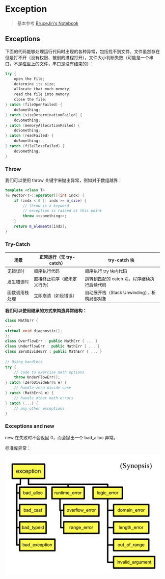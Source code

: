 # Exception

> 基本参考 [BruceJin's Notebook](https://brucejqs.github.io/MyNotebook/blog/Computer%20Science/OOP/Chapter%2010/)

## Exceptions

下面的代码能够处理运行代码时出现的各种异常，包括找不到文件，文件虽然存在但是打不开（没有权限、被别的进程打开），文件大小判断失败（可能是一个串口，不是磁盘上的文件，串口是没有结束的）：

```cpp
try {
    open the file;
    determine its size;
    allocate that much memory;
    read the file into memory;
    close the file;
} catch (fileOpenFailed) {
    doSomething;
} catch (sizeDeterminationFailed) {
    doSomething;
} catch (memoryAllocationFailed) {
    doSomething;
} catch (readFailed) {
    doSomething;
} catch (fileCloseFailed) {
    doSomething;
}
```

### Throw

我们可以使用 throw 关键字来抛出异常，例如对于数组越界：

```cpp
template <class T>
T& Vector<T>::operator[](int indx) {
    if (indx < 0 || indx >= m_size) {
        // throw is a keyword
        // exception is raised at this point
        throw <<something>>;
    }
    return m_elements[indx];
}
```

### Try-Catch

| 场景 | 正常运行（无 try-catch） | try-catch 块 |
|------|------------------------|-------------|
| 无错误时 | 顺序执行代码 | 顺序执行 try 块内代码 |
| 发生错误时 | 直接终止程序（或未定义行为） | 跳转到匹配的 catch 块，程序继续执行后续代码 |
| 函数调用栈处理 | 立即崩溃（如段错误） | 自动展开栈（Stack Unwinding），析构局部对象 |

**我们可以使用继承的方式来构造异常结构：**

```cpp
class MathErr {
...
virtual void diagnostic();
};
class OverflowErr : public MathErr { ... }
class UnderflowErr : public MathErr { ... }
class ZeroDivideErr : public MathErr { ... }

// Using handlers
try {
    // code to exercise math options
    throw UnderFlowErr();
} catch (ZeroDivideErr& e) {
    // handle zero divide case
} catch (MathErr& e) {
    // handle other math errors
} catch (...) {
    // any other exceptions
}
```

### Exceptions and new

new 在失败时不会返回 0，而会抛出一个 bad_alloc 异常。

标准库异常：

![](./assets/exception-1.png)
